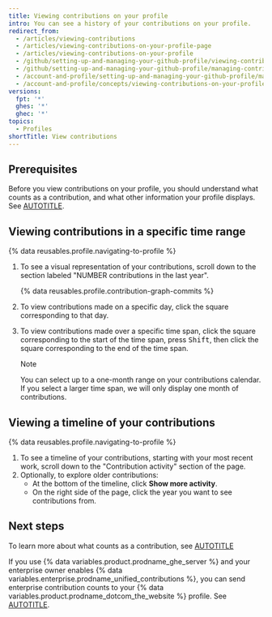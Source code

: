 ```yaml
---
title: Viewing contributions on your profile
intro: You can see a history of your contributions on your profile.
redirect_from:
  - /articles/viewing-contributions
  - /articles/viewing-contributions-on-your-profile-page
  - /articles/viewing-contributions-on-your-profile
  - /github/setting-up-and-managing-your-github-profile/viewing-contributions-on-your-profile
  - /github/setting-up-and-managing-your-github-profile/managing-contribution-graphs-on-your-profile/viewing-contributions-on-your-profile
  - /account-and-profile/setting-up-and-managing-your-github-profile/managing-contribution-settings-on-your-profile/viewing-contributions-on-your-profile
  - /account-and-profile/concepts/viewing-contributions-on-your-profile
versions:
  fpt: '*'
  ghes: '*'
  ghec: '*'
topics:
  - Profiles
shortTitle: View contributions
---
```


## Prerequisites

Before you view contributions on your profile, you should understand what counts as a contribution, and what other information your profile displays. See [AUTOTITLE](/account-and-profile/concepts/contributions-visible-on-your-profile).

## Viewing contributions in a specific time range

{% data reusables.profile.navigating-to-profile %}
1. To see a visual representation of your contributions, scroll down to the section labeled "NUMBER contributions in the last year".

    {% data reusables.profile.contribution-graph-commits %}

1. To view contributions made on a specific day, click the square corresponding to that day.
1. To view contributions made over a specific time span, click the square corresponding to the start of the time span, press <kbd>Shift</kbd>, then click the square corresponding to the end of the time span.

    > [!NOTE]
    > You can select up to a one-month range on your contributions calendar. If you select a larger time span, we will only display one month of contributions.

## Viewing a timeline of your contributions

{% data reusables.profile.navigating-to-profile %}
1. To see a timeline of your contributions, starting with your most recent work, scroll down to the "Contribution activity" section of the page.
1. Optionally, to explore older contributions:
    * At the bottom of the timeline, click **Show more activity**.
    * On the right side of the page, click the year you want to see contributions from.

## Next steps

To learn more about what counts as a contribution, see [AUTOTITLE](/account-and-profile/reference/why-are-my-contributions-not-showing-up-on-my-profile)

If you use {% data variables.product.prodname_ghe_server %} and your enterprise owner enables {% data variables.enterprise.prodname_unified_contributions %}, you can send enterprise contribution counts to your {% data variables.product.prodname_dotcom_the_website %} profile. See [AUTOTITLE](/account-and-profile/setting-up-and-managing-your-github-profile/managing-contribution-settings-on-your-profile/sending-enterprise-contributions-to-your-githubcom-profile).
